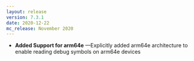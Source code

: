 ```yaml
---
layout: release
version: 7.3.1
date: 2020-12-22
mc_release: November 2020
---
```


* **Added Support for arm64e** —Explicitly added arm64e architecture to enable reading debug symbols on arm64e devices
